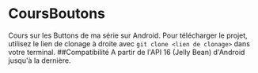 # CoursBoutons
Cours sur les Buttons de ma série sur Android. Pour télécharger le projet, utilisez le lien de clonage à droite avec
`git clone <lien de clonage>` dans votre terminal.
##Compatibilité
A partir de l'API 16 (Jelly Bean) d'Android jusqu'à la dernière.
